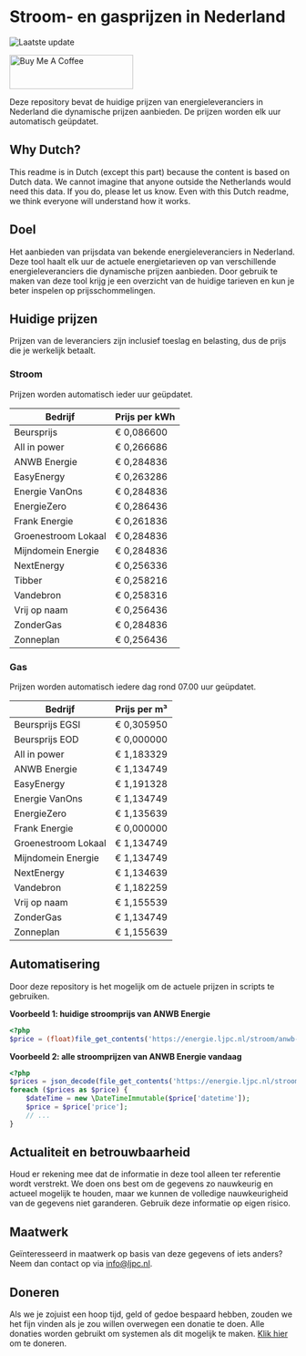 # Stroom- en gasprijzen in Nederland

![Laatste update](https://img.shields.io/badge/laatste%20update-2024--05--21%2005%3A00%20CET-brightgreen)

<a href="https://www.buymeacoffee.com/Lars-" target="_blank"><img src="https://cdn.buymeacoffee.com/buttons/v2/default-orange.png" alt="Buy Me A Coffee" height="60" style="height: 60px !important;width: 217px !important;" ></a>

Deze repository bevat de huidige prijzen van energieleveranciers in Nederland die dynamische prijzen aanbieden. De prijzen worden elk uur automatisch geüpdatet.

## Why Dutch?

This readme is in Dutch (except this part) because the content is based on Dutch data. We cannot imagine that anyone outside the Netherlands would need this data. If you do, please let us know. Even with this Dutch readme, we think
everyone will understand how it works.

## Doel

Het aanbieden van prijsdata van bekende energieleveranciers in Nederland. Deze tool haalt elk uur de actuele energietarieven op van verschillende energieleveranciers die dynamische prijzen aanbieden. Door gebruik te maken van deze tool
krijg je een overzicht van de huidige tarieven en kun je beter inspelen op prijsschommelingen.

## Huidige prijzen

Prijzen van de leveranciers zijn inclusief toeslag en belasting, dus de prijs die je werkelijk betaalt.

### Stroom

Prijzen worden automatisch ieder uur geüpdatet.

 Bedrijf | Prijs per kWh 
---------|---------------
Beursprijs | € 0,086600
All in power | € 0,266686
ANWB Energie | € 0,284836
EasyEnergy | € 0,263286
Energie VanOns | € 0,284836
EnergieZero | € 0,286436
Frank Energie | € 0,261836
Groenestroom Lokaal | € 0,284836
Mijndomein Energie | € 0,284836
NextEnergy | € 0,256336
Tibber | € 0,258216
Vandebron | € 0,258316
Vrij op naam | € 0,256436
ZonderGas | € 0,284836
Zonneplan | € 0,256436


### Gas

Prijzen worden automatisch iedere dag rond 07.00 uur geüpdatet.

 Bedrijf | Prijs per m³ 
---------|--------------
Beursprijs EGSI | € 0,305950
Beursprijs EOD | € 0,000000
All in power | € 1,183329
ANWB Energie | € 1,134749
EasyEnergy | € 1,191328
Energie VanOns | € 1,134749
EnergieZero | € 1,135639
Frank Energie | € 0,000000
Groenestroom Lokaal | € 1,134749
Mijndomein Energie | € 1,134749
NextEnergy | € 1,134639
Vandebron | € 1,182259
Vrij op naam | € 1,155539
ZonderGas | € 1,134749
Zonneplan | € 1,155639


## Automatisering

Door deze repository is het mogelijk om de actuele prijzen in scripts te gebruiken.

**Voorbeeld 1: huidige stroomprijs van ANWB Energie**

```php
<?php
$price = (float)file_get_contents('https://energie.ljpc.nl/stroom/anwb-energie-nu.txt');

```

**Voorbeeld 2: alle stroomprijzen van ANWB Energie vandaag**

```php
<?php
$prices = json_decode(file_get_contents('https://energie.ljpc.nl/stroom/all-in-power-vandaag.json'),true);
foreach ($prices as $price) {
    $dateTime = new \DateTimeImmutable($price['datetime']);
    $price = $price['price'];
    // ...
}
```

## Actualiteit en betrouwbaarheid

Houd er rekening mee dat de informatie in deze tool alleen ter referentie wordt verstrekt. We doen ons best om de gegevens zo nauwkeurig en actueel mogelijk te houden, maar we kunnen de volledige nauwkeurigheid van de gegevens niet
garanderen. Gebruik deze informatie op eigen risico.

## Maatwerk

Geïnteresseerd in maatwerk op basis van deze gegevens of iets anders? Neem dan contact op
via [info@ljpc.nl](mailto:info@ljpc.nl?subject=Energie%20prijzen).

## Doneren

Als we je zojuist een hoop tijd, geld of gedoe bespaard hebben, zouden we het fijn vinden als je zou willen overwegen een
donatie te doen. Alle donaties worden gebruikt om systemen als dit mogelijk te
maken. [Klik hier](https://www.buymeacoffee.com/Lars-) om te doneren.
